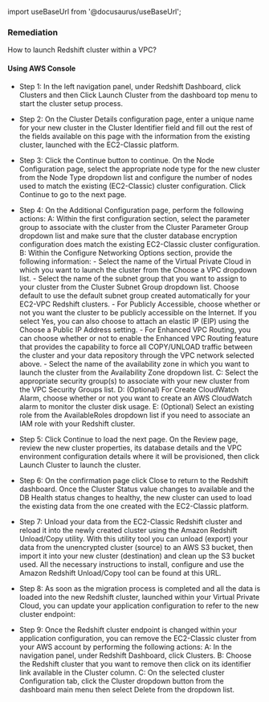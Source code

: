 import useBaseUrl from '@docusaurus/useBaseUrl';

### Remediation
How to launch Redshift cluster within a VPC?

#### Using AWS Console

- Step 1: In the left navigation panel, under Redshift Dashboard, click Clusters and then Click Launch Cluster from the dashboard top menu to start the cluster setup process.

- Step 2: On the Cluster Details configuration page, enter a unique name for your new cluster in the Cluster Identifier field and fill out the rest of the fields available on this page with the information from the existing cluster, launched with the EC2-Classic platform.

- Step 3: Click the Continue button to continue. On the Node Configuration page, select the appropriate node type for the new cluster from the Node Type dropdown list and configure the number of nodes used to match the existing (EC2-Classic) cluster configuration. Click Continue to go to the next page.

- Step 4: On the Additional Configuration page, perform the following actions:
	A:  Within the first configuration section, select the parameter group to associate with the cluster from the Cluster Parameter Group dropdown list and make sure that the cluster database encryption configuration does match the existing EC2-Classic cluster configuration.
	B: Within the Configure Networking Options section, provide the following information:
		- Select the name of the Virtual Private Cloud in which you want to launch the cluster from the Choose a VPC dropdown list.
		- Select the name of the subnet group that you want to assign to your cluster from the Cluster Subnet Group dropdown list. Choose default to use the default subnet group created automatically for your EC2-VPC Redshift clusters.
		- For Publicly Accessible, choose whether or not you want the cluster to be publicly accessible on the Internet. If you select Yes, you can also choose to attach an elastic IP (EIP) using the Choose a Public IP Address setting.
		- For Enhanced VPC Routing, you can choose whether or not to enable the Enhanced VPC Routing feature that provides the capability to force all COPY/UNLOAD traffic between the cluster and your data repository through the VPC network selected above.
		- Select the name of the availability zone in which you want to launch the cluster from the Availability Zone dropdown list.
	C: Select the appropriate security group(s) to associate with your new cluster from the VPC Security Groups list.
	D: (Optional) For Create CloudWatch Alarm, choose whether or not you want to create an AWS CloudWatch alarm to monitor the cluster disk usage.
	E: (Optional) Select an existing role from the AvailableRoles dropdown list if you need to associate an IAM role with your Redshift cluster.

- Step 5: Click Continue to load the next page. On the Review page, review the new cluster properties, its database details and the VPC environment configuration details where it will be provisioned, then click Launch Cluster to launch the cluster.

- Step 6: On the confirmation page click Close to return to the Redshift dashboard. Once the Cluster Status value changes to available and the DB Health status changes to healthy, the new cluster can used to load the existing data from the one created with the EC2-Classic platform.

- Step 7: Unload your data from the EC2-Classic Redshift cluster and reload it into the newly created cluster using the Amazon Redshift Unload/Copy utility. With this utility tool you can unload (export) your data from the unencrypted cluster (source) to an AWS S3 bucket, then import it into your new cluster (destination) and clean up the S3 bucket used. All the necessary instructions to install, configure and use the Amazon Redshift Unload/Copy tool can be found at this URL.

- Step 8: As soon as the migration process is completed and all the data is loaded into the new Redshift cluster, launched within your Virtual Private Cloud, you can update your application configuration to refer to the new cluster endpoint:
	
- Step 9: Once the Redshift cluster endpoint is changed within your application configuration, you can remove the EC2-Classic cluster from your AWS account by performing the following actions:
	A: In the navigation panel, under Redshift Dashboard, click Clusters.
	B: Choose the Redshift cluster that you want to remove then click on its identifier link available in the Cluster column.
	C: On the selected cluster Configuration tab, click the Cluster dropdown button from the dashboard main menu then select Delete from the dropdown list.